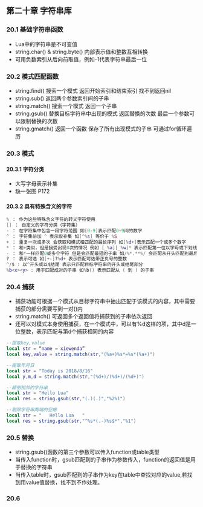 ## 第二十章 字符串库
### 20.1 基础字符串函数
- Lua中的字符串是不可变值
- string.char() & string.byte() 内部表示值和整数互相转换
- 可用负数索引从后向前取值，例如-1代表字符串最后一位

### 20.2 模式匹配函数
- string.find() 搜索一个模式 返回开始索引和结束索引 找不到返回nil
- string.sub() 返回两个参数索引间的子串
- string.match() 搜索一个模式 返回一个子串
- string.gsub() 替换目标字符串中出现的模式 返回替换的次数 最后一个参数可以限制替换的次数
- string.gmatch() 返回一个函数 保存了所有出现模式的子串 可通过for循环遍历

### 20.3 模式
#### 20.3.1 字符分类 
- 大写字母表示补集
- 缺一张图 P172

#### 20.3.2 具有特殊含义的字符

~~~lua
% ： 作为这些特殊含义字符的转义字符使用
[] ： 自定义的字符分类（字符集）
- ： 在字符集中包含一段字符范围 如[0-9]表示匹配0~9间的数字
^ ： 字符集前加 ^ 表示取补集 如[^%s] 等价于 %S
+ ： 重复一次或多次 会获取和模式相匹配的最长序列 如[%d+]表示匹配一个或多个数字 
* ： 和+类似，但是接受出现0次的情况 例如 [_%a][_%w]* 表示匹配第一位以字母或下划线开头，后面是0或多个字母数字或下划线的组成的序列
- ： 和*一样匹配0或多个字符 但是会匹配最短的子串 如/%*.**%/ 会匹配从开头匹配到最后的一组*/ 而/*.-*/会返回匹配到的第一组
? ： 表示可选 如[+-]?%d+ 表示匹配可选带正负号的整数
^/$ : 以^开头或以$结尾 表示只匹配目标字符串的开头或结尾部分
%b<x><y> : 用于匹配成对的子串 如%b() 表示匹配从 ( 到 ) 的子串
~~~

### 20.4 捕获
- 捕获功能可根据一个模式从目标字符串中抽出匹配于该模式的内容，其中需要捕获的部分需要写到一对()内
- string.match() 可返回多个返回值将捕获到的子串依次返回
- 还可以对模式本身使用捕获，在一个模式中，可以有%d这样的项，其中d是一位整数，表示匹配与第d个捕获相同的内容

~~~lua
--提取key,value
local str = “name = xiewenda”
local key,value = string.match(str,"(%a+)%s*=%s*(%a+)") 

--提取年月日
local str = "Today is 2018/8/16"
local y,m,d = string.match(str,"(%d+)/(%d+)/(%d+)")

--颠倒相邻的字符串
local str = "Hello Lua"
local res = string.gsub(str,"(.)(.)","%2%1")

--剔除字符串两端的空格
local str = "   Hello Lua   "
local res = string.gsub(str,"^%s*(.-)%s$*","%1") 
~~~

### 20.5 替换
- string.gsub()函数的第三个参数可以传入function或table类型
- 当传入function时，gsub匹配到的子串作为参数传入，function的返回值是用于替换的字符串
- 当传入table时，gsub匹配到的子串作为key在table中查找对应的value,若找到用value值替换，找不到不作处理。

### 20.6 



